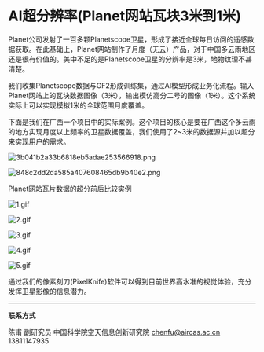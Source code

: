 #  AI超分辨率(Planet网站瓦块3米到1米)

Planet公司发射了一百多颗Planetscope卫星，形成了接近全球每日访问的遥感数据获取。在此基础上，Planet网站制作了月度（无云）产品，对于中国多云雨地区还是很有价值的。美中不足的是Planetscope卫星的分辨率是3米，地物纹理不甚清楚。

我们收集Planetscope数据与GF2形成训练集，通过AI模型形成业务化流程。输入Planet网站上的瓦块数据图像（3米），输出模仿高分二号的图像（1米）。这个系统实际上可以实现模拟1米的全球范围月度覆盖。

下面是我们在广西一个项目中的实际案例。这个项目的核心是要在广西这个多云雨的地方实现月度以上频率的卫星数据覆盖，我们使用了2~3米的数据源并加以超分来实现用户的需求。

![3b041b2a33b6818eb5adae253566918.png](https://s2.loli.net/2023/12/23/GlMWVgrAtUyjoEZ.png)

![848c2dd2da585a407608465db9b40e2.png](https://s2.loli.net/2023/12/23/9FJvEUbfH7u1CnQ.png)



Planet网站瓦片数据的超分前后比较实例

![1.gif](https://s2.loli.net/2023/12/22/7s3IYuBHlpOhjSE.gif)

![2.gif](https://s2.loli.net/2023/12/22/65AIiVmrvDLRCY1.gif)

![3.gif](https://s2.loli.net/2023/12/22/NTMj1AGUkaS2b5J.gif)

![4.gif](https://s2.loli.net/2023/12/22/zMWgrSIRqVhm5wD.gif)

![5.gif](https://s2.loli.net/2023/12/22/LFYJK6NqmTREvXU.gif)


通过我们的像素刻刀(PixelKnife)软件可以得到目前世界高水准的视觉体验，充分发挥卫星影像的信息潜力。


---

**联系方式**

陈甫 副研究员
中国科学院空天信息创新研究院
chenfu@aircas.ac.cn
13811147935